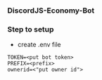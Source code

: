 ### DiscordJS-Economy-Bot
### Step to setup
- create .env file
```
TOKEN=<put bot token>
PREFIX=<prefix>
ownerid=<"put owner id">
```
